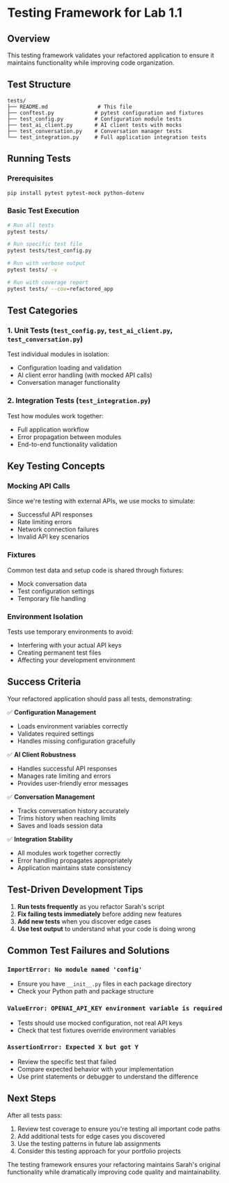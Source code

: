 # Testing Framework for Lab 1.1

## Overview

This testing framework validates your refactored application to ensure it maintains functionality while improving code organization.

## Test Structure

```
tests/
├── README.md                # This file
├── conftest.py             # pytest configuration and fixtures
├── test_config.py          # Configuration module tests
├── test_ai_client.py       # AI client tests with mocks
├── test_conversation.py    # Conversation manager tests
└── test_integration.py     # Full application integration tests
```

## Running Tests

### Prerequisites
```bash
pip install pytest pytest-mock python-dotenv
```

### Basic Test Execution
```bash
# Run all tests
pytest tests/

# Run specific test file
pytest tests/test_config.py

# Run with verbose output
pytest tests/ -v

# Run with coverage report
pytest tests/ --cov=refactored_app
```

## Test Categories

### 1. Unit Tests (`test_config.py`, `test_ai_client.py`, `test_conversation.py`)
Test individual modules in isolation:
- Configuration loading and validation
- AI client error handling (with mocked API calls)
- Conversation manager functionality

### 2. Integration Tests (`test_integration.py`)
Test how modules work together:
- Full application workflow
- Error propagation between modules
- End-to-end functionality validation

## Key Testing Concepts

### Mocking API Calls
Since we're testing with external APIs, we use mocks to simulate:
- Successful API responses
- Rate limiting errors
- Network connection failures
- Invalid API key scenarios

### Fixtures
Common test data and setup code is shared through fixtures:
- Mock conversation data
- Test configuration settings
- Temporary file handling

### Environment Isolation
Tests use temporary environments to avoid:
- Interfering with your actual API keys
- Creating permanent test files
- Affecting your development environment

## Success Criteria

Your refactored application should pass all tests, demonstrating:

✅ **Configuration Management**
- Loads environment variables correctly
- Validates required settings
- Handles missing configuration gracefully

✅ **AI Client Robustness**
- Handles successful API responses
- Manages rate limiting and errors
- Provides user-friendly error messages

✅ **Conversation Management**
- Tracks conversation history accurately
- Trims history when reaching limits
- Saves and loads session data

✅ **Integration Stability**
- All modules work together correctly
- Error handling propagates appropriately
- Application maintains state consistency

## Test-Driven Development Tips

1. **Run tests frequently** as you refactor Sarah's script
2. **Fix failing tests immediately** before adding new features
3. **Add new tests** when you discover edge cases
4. **Use test output** to understand what your code is doing wrong

## Common Test Failures and Solutions

### `ImportError: No module named 'config'`
- Ensure you have `__init__.py` files in each package directory
- Check your Python path and package structure

### `ValueError: OPENAI_API_KEY environment variable is required`
- Tests should use mocked configuration, not real API keys
- Check that test fixtures override environment variables

### `AssertionError: Expected X but got Y`
- Review the specific test that failed
- Compare expected behavior with your implementation
- Use print statements or debugger to understand the difference

## Next Steps

After all tests pass:
1. Review test coverage to ensure you're testing all important code paths
2. Add additional tests for edge cases you discovered
3. Use the testing patterns in future lab assignments
4. Consider this testing approach for your portfolio projects

The testing framework ensures your refactoring maintains Sarah's original functionality while dramatically improving code quality and maintainability.